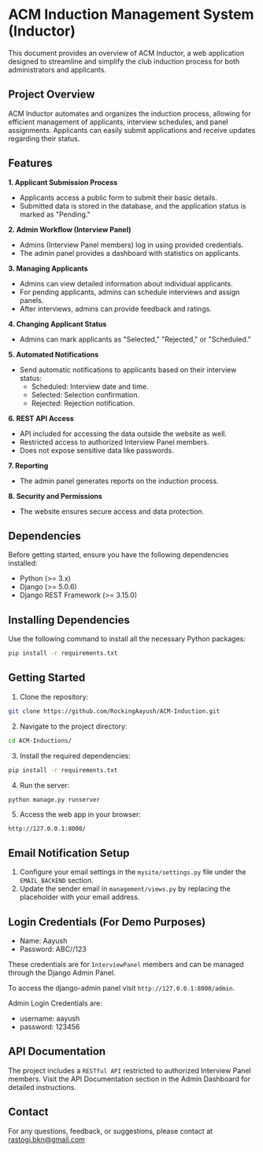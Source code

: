 
# ACM Induction Management System (Inductor)

This document provides an overview of ACM Inductor, a web application designed to streamline and simplify the club induction process for both administrators and applicants.

## Project Overview

ACM Inductor automates and organizes the induction process, allowing for efficient management of applicants, interview schedules, and panel assignments. Applicants can easily submit applications and receive updates regarding their status.

## Features
**1. Applicant Submission Process**

* Applicants access a public form to submit their basic details.
* Submitted data is stored in the database, and the application status is marked as "Pending."

**2. Admin Workflow (Interview Panel)**

* Admins (Interview Panel members) log in using provided credentials.
* The admin panel provides a dashboard with statistics on applicants.

**3. Managing Applicants**

* Admins can view detailed information about individual applicants.
* For pending applicants, admins can schedule interviews and assign panels.
* After interviews, admins can provide feedback and ratings.

**4. Changing Applicant Status**

* Admins can mark applicants as "Selected," "Rejected," or "Scheduled."

**5. Automated Notifications**

 -   Send automatic notifications to applicants based on their interview status:
        -   Scheduled: Interview date and time.
        -   Selected: Selection confirmation.
        -   Rejected: Rejection notification.

**6. REST API Access**

* API included for accessing the data outside the website as well.
* Restricted access to authorized Interview Panel members.
 * Does not expose sensitive data like passwords.

**7. Reporting**

* The admin panel generates reports on the induction process.


**8. Security and Permissions**

* The website ensures secure access and data protection.


## Dependencies

Before getting started, ensure you have the following dependencies installed:

-   Python (>= 3.x)
-   Django (>= 5.0.6)
-   Django REST Framework (>= 3.15.0)

## Installing Dependencies

Use the following command to install all the necessary Python packages:

```bash
pip install -r requirements.txt
```

## Getting Started

1.  Clone the repository:



```bash
git clone https://github.com/RockingAayush/ACM-Induction.git
```


2.  Navigate to the project directory:


```bash
cd ACM-Inductions/
```

3.  Install the required dependencies:


```bash
pip install -r requirements.txt
```


4.  Run the server:

```bash
python manage.py runserver
```

5.  Access the web app in your browser:

```
http://127.0.0.1:8000/
```

## Email Notification Setup

1.  Configure your email settings in the `mysite/settings.py` file under the `EMAIL_BACKEND` section.
2.  Update the sender email in `management/views.py` by replacing the placeholder with your email address.

## Login Credentials (For Demo Purposes)

-   Name: Aayush
-   Password: ABC//123

These credentials are for `InterviewPanel` members and can be managed through the Django Admin Panel.

To access the django-admin panel visit `http://127.0.0.1:8000/admin`.

Admin Login Credentials are:
- username: aayush
- password: 123456
## API Documentation

The project includes a `RESTful API` restricted to authorized Interview Panel members. Visit the API Documentation section in the Admin Dashboard for detailed instructions.


## Contact

For any questions, feedback, or suggestions, please contact at rastogi.bkn@gmail.com

